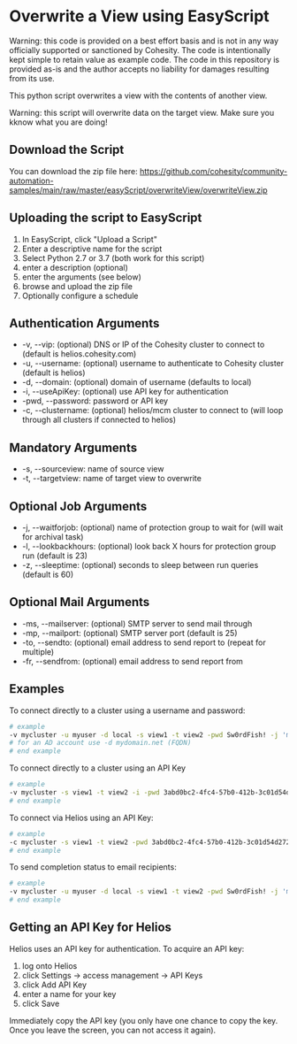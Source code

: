 # Overwrite a View using EasyScript

Warning: this code is provided on a best effort basis and is not in any way officially supported or sanctioned by Cohesity. The code is intentionally kept simple to retain value as example code. The code in this repository is provided as-is and the author accepts no liability for damages resulting from its use.

This python script overwrites a view with the contents of another view.

Warning: this script will overwrite data on the target view. Make sure you kknow what you are doing!

## Download the Script

You can download the zip file here: <https://github.com/cohesity/community-automation-samples/main/raw/master/easyScript/overwriteView/overwriteView.zip>

## Uploading the script to EasyScript

1. In EasyScript, click "Upload a Script"
2. Enter a descriptive name for the script
3. Select Python 2.7 or 3.7 (both work for this script)
4. enter a description (optional)
5. enter the arguments (see below)
6. browse and upload the zip file
7. Optionally configure a schedule

## Authentication Arguments

* -v, --vip: (optional) DNS or IP of the Cohesity cluster to connect to (default is helios.cohesity.com)
* -u, --username: (optional) username to authenticate to Cohesity cluster (default is helios)
* -d, --domain: (optional) domain of username (defaults to local)
* -i, --useApiKey: (optional) use API key for authentication
* -pwd, --password: password or API key
* -c, --clustername: (optional) helios/mcm cluster to connect to (will loop through all clusters if connected to helios)

## Mandatory Arguments

* -s, --sourceview: name of source view
* -t, --targetview: name of target view to overwrite

## Optional Job Arguments

* -j, --waitforjob: (optional) name of protection group to wait for (will wait for archival task)
* -l, --lookbackhours: (optional) look back X hours for protection group run (default is 23)
* -z, --sleeptime: (optional) seconds to sleep between run queries (default is 60)

## Optional Mail Arguments

* -ms, --mailserver: (optional) SMTP server to send mail through
* -mp, --mailport: (optional) SMTP server port (default is 25)
* -to, --sendto: (optional) email address to send report to (repeat for multiple)
* -fr, --sendfrom: (optional) email address to send report from

## Examples

To connect directly to a cluster using a username and password:

```bash
# example
-v mycluster -u myuser -d local -s view1 -t view2 -pwd Sw0rdFish! -j 'my view backup'
# for an AD account use -d mydomain.net (FQDN)
# end example
```

To connect directly to a cluster using an API Key

```bash
# example
-v mycluster -s view1 -t view2 -i -pwd 3abd0bc2-4fc4-57b0-412b-3c01d54d2727 -j 'my view backup'
# end example
```

To connect via Helios using an API Key:

```bash
# example
-c mycluster -s view1 -t view2 -pwd 3abd0bc2-4fc4-57b0-412b-3c01d54d2727 -j 'my view backup'
# end example
```

To send completion status to email recipients:

```bash
# example
-v mycluster -u myuser -d local -s view1 -t view2 -pwd Sw0rdFish! -j 'my view backup' -ms mail.mydomain.net -to someone@mydomain.net -to someoneelse@mydomain.net -fr myscript@mydomain.net
# end example
```

## Getting an API Key for Helios

Helios uses an API key for authentication. To acquire an API key:

1. log onto Helios
2. click Settings -> access management -> API Keys
3. click Add API Key
4. enter a name for your key
5. click Save

Immediately copy the API key (you only have one chance to copy the key. Once you leave the screen, you can not access it again).
